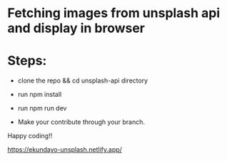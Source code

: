 # Fetching images from unsplash api and display in browser

# Steps:
- clone the repo && cd unsplash-api directory
- run npm install
- run npm run dev

- Make your contribute through your branch.


Happy coding!!



https://ekundayo-unsplash.netlify.app/